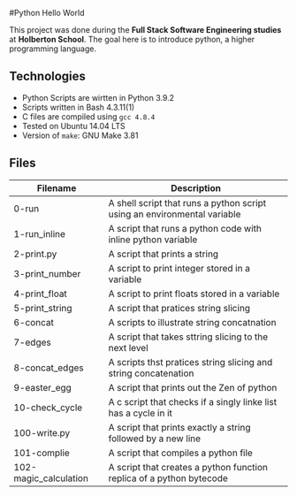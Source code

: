 #Python Hello World

This project was done during the **Full Stack Software Engineering studies** at **Holberton School**. The goal here is to introduce python, a higher programming language.

## Technologies
* Python Scripts are wirtten in Python 3.9.2
* Scripts written in Bash 4.3.11(1)
* C files are compiled using `gcc 4.8.4`
* Tested on Ubuntu 14.04 LTS
* Version of `make`: GNU Make 3.81

## Files

| Filename | Description |
| -------- | ----------- |
| 0-run | A shell script that runs a python script using an environmental variable|
| 1-run_inline | A script that runs a python code with inline python variable |
| 2-print.py | A script that prints a string |
| 3-print_number | A script to print integer stored in a variable |
| 4-print_float | A script to print floats stored in a variable |
| 5-print_string | A script that pratices string slicing |
| 6-concat | A scripts to illustrate string concatnation |
| 7-edges | A script that takes sttring slicing to the next level |
| 8-concat_edges | A scripts thst pratices string slicing and string concatenation |
| 9-easter_egg | A script that prints out the Zen of python |
| 10-check_cycle | A c script that checks if a singly linke list has a cycle in it |
| 100-write.py | A script that prints exactly a string followed by a new line |
| 101-complie | A script that compiles a python file |
| 102-magic_calculation | A script that creates a python function replica of a python bytecode |